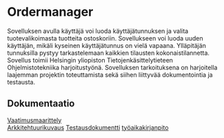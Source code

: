 # **Ordermanager** 
Sovelluksen avulla käyttäjä voi luoda käyttäjätunnuksen ja valita tuotevalikoimasta tuotteita ostoskoriin. Sovellukseen voi luoda uuden käyttäjän, mikäli kyseinen käyttäjätunnus on vielä vapaana. Ylläpitäjän tunnuksilla pystyy tarkastelemaan kaikkien tilausten kokonaistilannetta.
Sovellus toimii Helsingin yliopiston Tietojenkäsittelytieteen Ohjelmistotekniika harjoitustyönä. Sovelluksen tarkoituksena on harjoitella laajemman projektin toteuttamista sekä siihen liittyvää dokumentointia ja testausta.
## **Dokumentaatio**

[Vaatimusmaarittely](./dokumentaatio/vaatimusmaarittely.md)  
[Arkkitehtuurikuvaus](./dokumentaatio/arkkitehtuurikuvaus.md)
[Testausdokumentti](./dokumentaatio/testausdokumentti.md)
[työaikakirjanpito](./dokumentaatio/tuntikirjanpito.md)  
